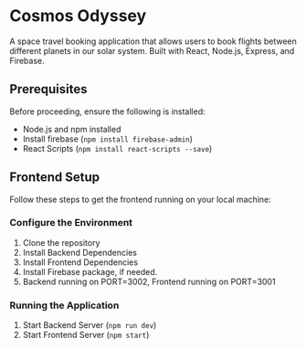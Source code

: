 # Cosmos Odyssey

A space travel booking application that allows users to book flights between different planets in our solar system. Built with React, Node.js, Express, and Firebase.

## Prerequisites

Before proceeding, ensure the following is installed:
- Node.js and npm installed
- Install firebase (`npm install firebase-admin`)
- React Scripts (`npm install react-scripts --save`)

## Frontend Setup

Follow these steps to get the frontend running on your local machine:

### Configure the Environment

1. Clone the repository
2. Install Backend Dependencies
3. Install Frontend Dependencies
4. Install Firebase package, if needed.
5. Backend running on PORT=3002, Frontend running on PORT=3001

### Running the Application

1. Start Backend Server (`npm run dev`)
2. Start Frontend Server (`npm start`)
